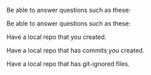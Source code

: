 <panel type="danger" header="`W2.6a` Can explain revision control :star:" expanded no-close>
  <include src="../../book/revisionControl/what/full.md" boilerplate />
  <panel header="{{glyphicon_folder_close}} Evidence" expanded>
  
Be able to answer questions such as these:
  
<include src="../../book/revisionControl/what/q-essay-rcs-explain.md" />

  </panel>
</panel>

<panel type="danger" header="`W2.6b` Can explain repositories :star:" expanded no-close>
  <include src="../../book/revisionControl/repositories/full.md" boilerplate />
  <panel header="{{glyphicon_folder_close}} Evidence" expanded>
  
Be able to answer questions such as these:

<include src="../../book/revisionControl/repositories/q-essay-repo-definition.md" />
    
  </panel>
</panel>

<panel type="danger" header="`W2.6c` Can create a local Git repo :star:" expanded no-close>
  <include src="../../book/gitAndGithub/init/full.md" boilerplate />
  <panel header="{{glyphicon_folder_close}} Evidence" expanded>

Have a local repo that you created.

  </panel>
</panel>

<panel type="danger" header="`W2.6d` Can explain saving history :star:" expanded no-close>
  <include src="../../book/revisionControl/savingHistory/full.md" boilerplate />
</panel>

<panel type="danger" header="`W2.6e` Can commit using Git :star:" expanded no-close>
  <include src="../../book/gitAndGithub/commit/full.md" boilerplate />
  <panel header="{{glyphicon_folder_close}} Evidence" expanded>

Have a local repo that has commits you created.

  </panel>
</panel>

<panel type="warning" header="`W2.6f` Can set Git to ignore files :star::star:" expanded no-close>
  <include src="../../book/gitAndGithub/ignore/full.md" boilerplate />
  <panel header="{{glyphicon_folder_close}} Evidence" expanded>

Have a local repo that has git-ignored files.

  </panel>
</panel>
